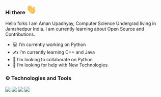 ### Hi there <img src="https://raw.githubusercontent.com/AmanUpadhyay8/AmanUpadhyay8/main/wave.gif" width="32px">

<!--
**AmanUpadhyay8/AmanUpadhyay8** is a ✨ _special_ ✨ repository because its `README.md` (this file) appears on your GitHub profile. -->

 Hello folks I am Aman Upadhyay, Computer Science Undergrad living in Jamshedpur India. I am currently learning about
 Open Source and Contributions.


- 💻 I’m currently working on Python
- ✍ I’m currently learning C++ and Java
- 🤩 I’m looking to collaborate on Python
- 🤔 I’m looking for help with New Technologies


### ⚙ Technologies and Tools

![](https://img.shields.io/badge/Code-Python-informational?style=flat&logo=python&logoColor=white&color=2bbc8a)
![](https://img.shields.io/badge/Code-HTML-orange)
![](https://img.shields.io/badge/Code-CSS-blue)
![](https://img.shields.io/badge/Editor-VS%20Code-blue)
